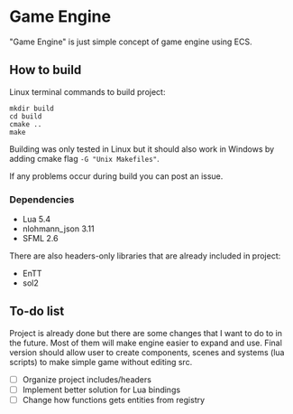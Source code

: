 # Game Engine
"Game Engine" is just simple concept of game engine using ECS.

## How to build
Linux terminal commands to build project:
```
mkdir build
cd build
cmake ..
make
```
Building was only tested in Linux but it should also work in Windows by adding cmake flag ```-G "Unix Makefiles"```.

If any problems occur during build you can post an issue.

### Dependencies
- Lua 5.4
- nlohmann_json 3.11
- SFML 2.6

There are also headers-only libraries that are already included in project:
- EnTT
- sol2
## To-do list
Project is already done but there are some changes that I want to do to in the future. Most of them will make engine easier to expand and use. Final version should allow user to create components, scenes and systems (lua scripts) to make simple game without editing src.
- [ ] Organize project includes/headers
- [ ] Implement better solution for Lua bindings
- [ ] Change how functions gets entities from registry